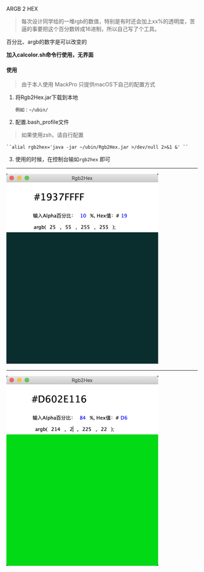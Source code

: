 ARGB 2 HEX

>每次设计同学给的一堆rgb的数值，特别是有时还会加上xx%的透明度，苦逼的事要把这个百分数转成16进制，所以自己写了个工具。
>

百分比、argb的数字是可以改变的

**加入calcolor.sh命令行使用，无界面**



#### 使用
> 由于本人使用 MackPro 只提供macOS下自己的配置方式

1. 将Rgb2Hex.jar下载到本地

    ``例如：~/ubin/ ``

2. 配置.bash_profile文件
>如果使用zsh，请自行配置

    ``alial rgb2hex='java -jar ~/ubin/Rgb2Hex.jar >/dev/null 2>&1 &' ``

3. 使用的时候，在控制台输如``rgb2hex`` 即可


----
<img src="./pic/img.png" alt="i.g" style="zoom:50%;" />

----

<img src="./pic/img1.png" alt="i.g" style="zoom:50%;" />
